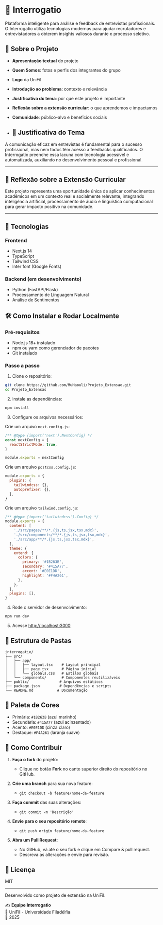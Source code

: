 # 🎯 Interrogatio

Plataforma inteligente para análise e feedback de entrevistas profissionais. O Interrogatio utiliza tecnologias modernas para ajudar recrutadores e entrevistadores a obterem insights valiosos durante o processo seletivo.

## 📂 Sobre o Projeto

- **Apresentação textual** do projeto  
- **Quem Somos**: fotos e perfis dos integrantes do grupo  
- **Logo** da UniFil  
- **Introdução ao problema**: contexto e relevância  
- **Justificativa do tema**: por que este projeto é importante  
- **Reflexão sobre a extensão curricular**: o que aprendemos e impactamos  
- **Comunidade**: público-alvo e benefícios sociais

- ## 📖 Justificativa do Tema

A comunicação eficaz em entrevistas é fundamental para o sucesso profissional, mas nem todos têm acesso a feedbacks qualificados. O Interrogatio preenche essa lacuna com tecnologia acessível e automatizada, auxiliando no desenvolvimento pessoal e profissional.

---

## 📝 Reflexão sobre a Extensão Curricular

Este projeto representa uma oportunidade única de aplicar conhecimentos acadêmicos em um contexto real e socialmente relevante, integrando inteligência artificial, processamento de áudio e linguística computacional para gerar impacto positivo na comunidade.

---

## 🚀 Tecnologias

### Frontend
- Next.js 14
- TypeScript
- Tailwind CSS
- Inter font (Google Fonts)

### Backend (em desenvolvimento)
- Python (FastAPI/Flask)
- Processamento de Linguagem Natural
- Análise de Sentimentos

## 🛠 Como Instalar e Rodar Localmente

### Pré-requisitos
- Node.js 18+ instalado
- npm ou yarn como gerenciador de pacotes
- Git instalado

### Passo a passo

1. Clone o repositório:
```bash
git clone https://github.com/MuHaouli/Projeto_Extensao.git
cd Projeto_Extensao
```

2. Instale as dependências:
```bash
npm install
```

3. Configure os arquivos necessários:

Crie um arquivo `next.config.js`:
```js
/** @type {import('next').NextConfig} */
const nextConfig = {
  reactStrictMode: true,
}

module.exports = nextConfig
```

Crie um arquivo `postcss.config.js`:
```js
module.exports = {
  plugins: {
    tailwindcss: {},
    autoprefixer: {},
  },
}
```

Crie um arquivo `tailwind.config.js`:
```js
/** @type {import('tailwindcss').Config} */
module.exports = {
  content: [
    './src/pages/**/*.{js,ts,jsx,tsx,mdx}',
    './src/components/**/*.{js,ts,jsx,tsx,mdx}',
    './src/app/**/*.{js,ts,jsx,tsx,mdx}',
  ],
  theme: {
    extend: {
      colors: {
        primary: '#1B263B',
        secondary: '#415A77',
        accent: '#E0E1DD',
        highlight: '#F4A261',
      },
    },
  },
  plugins: [],
}
```

4. Rode o servidor de desenvolvimento:
```bash
npm run dev
```

5. Acesse [http://localhost:3000](http://localhost:3000)

## 📁 Estrutura de Pastas

```
interrogatio/
├── src/
│   ├── app/
│   │   ├── layout.tsx    # Layout principal
│   │   ├── page.tsx      # Página inicial
│   │   └── globals.css   # Estilos globais
│   └── components/       # Componentes reutilizáveis
├── public/              # Arquivos estáticos
├── package.json         # Dependências e scripts
└── README.md           # Documentação
```

## 🎨 Paleta de Cores

- Primária: `#1B263B` (azul marinho)
- Secundária: `#415A77` (azul acinzentado)
- Acento: `#E0E1DD` (cinza claro)
- Destaque: `#F4A261` (laranja suave)

## 🤝 Como Contribuir

1. **Faça o fork** do projeto:
   - Clique no botão **Fork** no canto superior direito do repositório no GitHub.

2. **Crie uma branch** para sua nova feature:
   - `git checkout -b feature/nome-da-feature`
   
3. **Faça commit** das suas alterações:
   - `git commit -m 'Descrição'`
  
4. **Envie para o seu repositório remoto**:
   - `git push origin feature/nome-da-feature`

5. **Abra um Pull Request**:
   - No GitHub, vá até o seu fork e clique em Compare & pull request.
   - Descreva as alterações e envie para revisão.

## 📝 Licença

MIT

---

Desenvolvido como projeto de extensão na UniFil.

✍️ **Equipe Interrogatio**  
🏫 UniFil - Universidade Filadélfia  
📅 2025
